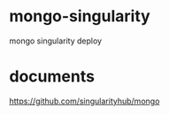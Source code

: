 # mongo-singularity
mongo singularity deploy


# documents

https://github.com/singularityhub/mongo



